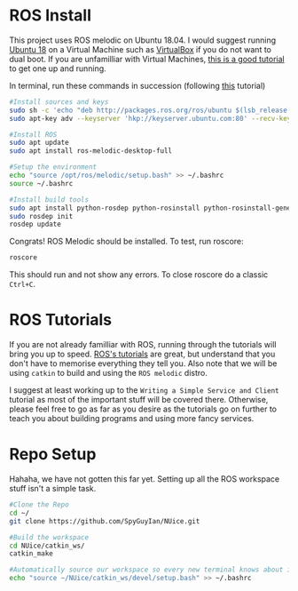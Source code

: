 # ROS Install

This project uses ROS melodic on Ubuntu 18.04. I would suggest running [Ubuntu 18](https://releases.ubuntu.com/18.04.5/) on a Virtual Machine such as [VirtualBox](https://www.virtualbox.org/wiki/Downloads) if you do not want to dual boot. If you are unfamilliar with Virtual Machines, [this is a good tutorial](https://linuxhint.com/install_ubuntu_18-04_virtualbox/) to get one up and running.

In terminal, run these commands in succession (following [this](http://wiki.ros.org/melodic/Installation) tutorial)
```bash
#Install sources and keys
sudo sh -c 'echo "deb http://packages.ros.org/ros/ubuntu $(lsb_release -sc) main" > /etc/apt/sources.list.d/ros-latest.list'
sudo apt-key adv --keyserver 'hkp://keyserver.ubuntu.com:80' --recv-key C1CF6E31E6BADE8868B172B4F42ED6FBAB17C654

#Install ROS
sudo apt update
sudo apt install ros-melodic-desktop-full

#Setup the environment
echo "source /opt/ros/melodic/setup.bash" >> ~/.bashrc
source ~/.bashrc

#Install build tools
sudo apt install python-rosdep python-rosinstall python-rosinstall-generator python-wstool build-essential
sudo rosdep init
rosdep update
```

Congrats! ROS Melodic should be installed. To test, run roscore:
```bash
roscore
```
This should run and not show any errors. To close roscore do a classic `Ctrl+C`.

# ROS Tutorials
If you are not already familliar with ROS, running through the tutorials will bring you up to speed. [ROS's tutorials](http://wiki.ros.org/ROS/Tutorials/InstallingandConfiguringROSEnvironment) are great, but understand that you don't have to memorise everything they tell you. Also note that we will be using `catkin` to build and using the `ROS melodic` distro.

I suggest at least working up to the `Writing a Simple Service and Client` tutorial as most of the important stuff will be covered there. Otherwise, please feel free to go as far as you desire as the tutorials go on further to teach you about building programs and using more fancy services.

# Repo Setup
Hahaha, we have not gotten this far yet. Setting up all the ROS workspace stuff isn't a simple task.

```bash
#Clone the Repo
cd ~/
git clone https://github.com/SpyGuyIan/NUice.git

#Build the workspace
cd NUice/catkin_ws/
catkin_make

#Automatically source our workspace so every new terminal knows about it
echo "source ~/NUice/catkin_ws/devel/setup.bash" >> ~/.bashrc

```
